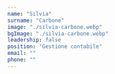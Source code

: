 ```yaml
---
name: "Silvia"
surname: "Carbone"
image: "./silvia-carbone.webp"
bgImage: "./silvia-carbone.webp"
leadership: false
position: "Gestione contabile"
email: ""
phone: ""
---
```

